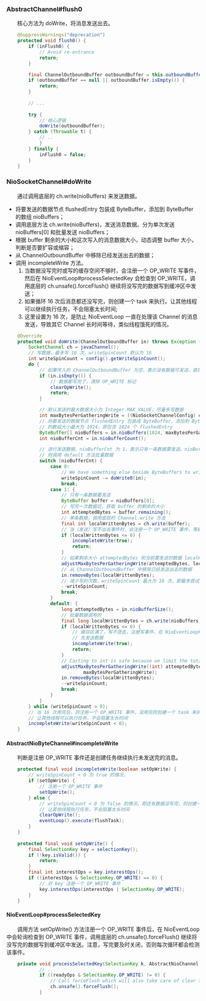 ### AbstractChannel#flush0
　　核心方法为 doWrite，将消息发送出去。

```java
    @SuppressWarnings("deprecation")
    protected void flush0() {
        if (inFlush0) {
            // Avoid re-entrance
            return;
        }

        final ChannelOutboundBuffer outboundBuffer = this.outboundBuffer;
        if (outboundBuffer == null || outboundBuffer.isEmpty()) {
            return;
        }
        
        // ... 
        
        try {
            // 核心逻辑
            doWrite(outboundBuffer);
        } catch (Throwable t) {
            // ..
            }
        } finally {
            inFlush0 = false;
        }
    }
```

### NioSocketChannel#doWrite
　　通过调用底层的 ch.write(nioBuffers) 来发送数据。

- 将要发送的数据节点 flushedEntry 包装成 ByteBuffer，添加到 ByteBuffer 的数组 nioBuffers；
- 调用底层方法 ch.write(nioBuffers)，发送消息数据。分为单次发送 nioBuffers[0] 和批量发送 nioBuffers；
- 根据 buffer 剩余的大小和这次写入的消息数据大小，动态调整 buffer 大小，判断是否要扩容或缩容；
- 从 ChannelOutboundBuffer 中移除已经发送出去的数据；
- 调用 incompleteWrite 方法。
    1. 当数据没写完时或写的缓存空间不够时，会注册一个 OP_WRITE 写事件，然后在 NioEventLoop#processSelectedKey 会检查到 OP_WRITE，调用底层的 ch.unsafe().forceFlush() 继续将没写完的数据写到缓冲区中发送；
    2. 如果循环 16 次后消息都还没写完，则创建一个 task 来执行。让其他线程可以继续执行任务，不会阻塞太长时间;
    3. 这里设置为 16 次，是防止 NioEventLoop 一直在处理该 Channel 的消息发送，导致其它 Channel 长时间等待，类似线程饿死的情况。

```java
    @Override
    protected void doWrite(ChannelOutboundBuffer in) throws Exception {
        SocketChannel ch = javaChannel();
        // 写数据，最多写 16 次，writeSpinCount 默认为 16
        int writeSpinCount = config().getWriteSpinCount();
        do {
            // 如果传入的 ChannelOutboundBuffer 为空，表示没有数据可发送，直接返回
            if (in.isEmpty()) {
                // 数据都写完了，清除 OP_WRITE 标记
                clearOpWrite();
                return;
            }

            // 默认发送的最大数据大小为 Integer.MAX_VALUE，尽量多写数据
            int maxBytesPerGatheringWrite = ((NioSocketChannelConfig) config).getMaxBytesPerGatheringWrite();
            // 将要发送的数据节点 flushedEntry 包装成 ByteBuffer，添加到 ByteBuffer 的数组，该 ByteBuffer
            // 的数组大小最大为 1024，即包含 1024 个 flushedEntry
            ByteBuffer[] nioBuffers = in.nioBuffers(1024, maxBytesPerGatheringWrite);
            int nioBufferCnt = in.nioBufferCount();

            // 进行发送数据，nioBufferCnt 为 1，表示只有一条数据要发送。nioBufferCnt 大于 1，
            // 则调用 default 方法批量数据
            switch (nioBufferCnt) {
                case 0:
                    // We have something else beside ByteBuffers to write so fallback to normal writes.
                    writeSpinCount -= doWrite0(in);
                    break;
                case 1: {
                    // 只有一条数据要发送
                    ByteBuffer buffer = nioBuffers[0];
                    // 写完一次数据后，获取 buffer 的剩余的大小
                    int attemptedBytes = buffer.remaining();
                    // 单条数据，调用底层的 Channel.write 方法
                    final int localWrittenBytes = ch.write(buffer);
                    // 当（发送）写不出去事件时，会注册一个 OP_WRITE 事件，等能写进去时，在通知来写
                    if (localWrittenBytes <= 0) {
                        incompleteWrite(true);
                        return;
                    }
                    // 如果剩余大小 attemptedBytes 和当前要发送的数据 localWrittenBytes 相等，则进行扩容
                    adjustMaxBytesPerGatheringWrite(attemptedBytes, localWrittenBytes, maxBytesPerGatheringWrite);
                    // 从 ChannelOutboundBuffer 中移除已经发送出去的数据
                    in.removeBytes(localWrittenBytes);
                    // 减少写的次数，writeSpinCount 最大为 16 次，即最多尝试写 16 次
                    --writeSpinCount;
                    break;
                }
                default: {
                    long attemptedBytes = in.nioBufferSize();
                    // 批量数据调用的
                    final long localWrittenBytes = ch.write(nioBuffers, 0, nioBufferCnt);
                    if (localWrittenBytes <= 0) {
                        // 缓存区满了，写不进去，注册写事件，在 NioEventLoop#processSelectedKey 会检查到 OP_WRITE，
                        // 先发送数据
                        incompleteWrite(true);
                        return;
                    }
                    // Casting to int is safe because we limit the total amount of data in the nioBuffers to int above.
                    adjustMaxBytesPerGatheringWrite((int) attemptedBytes, (int) localWrittenBytes,
                            maxBytesPerGatheringWrite);
                    in.removeBytes(localWrittenBytes);
                    --writeSpinCount;
                    break;
                }
            }
        } while (writeSpinCount > 0);
        // 当 16 次用完后，则注册一个 OP_WRITE 事件，没用完则创建一个 task 来执行，
        // 让其他线程可以执行任务，不会阻塞太长时间
        incompleteWrite(writeSpinCount < 0);
    }
```

#### AbstractNioByteChannel#incompleteWrite
　　判断是注册 OP_WRITE 事件还是创建任务继续执行未发送完的消息。

```java
    protected final void incompleteWrite(boolean setOpWrite) {
        // writeSpinCount < 0 为 true 的情况，
        if (setOpWrite) {
            // 注册一个 OP_WRITE 事件
            setOpWrite();
        } else {
            // writeSpinCount < 0 为 false 的情况，即还有数据没写完，则创建一个 task 来执行，
            // 让其他线程执行任务，不会阻塞太长时间
            clearOpWrite();
            eventLoop().execute(flushTask);
        }
    }
    
    protected final void setOpWrite() {
        final SelectionKey key = selectionKey();
        if (!key.isValid()) {
            return;
        }
        final int interestOps = key.interestOps();
        if ((interestOps & SelectionKey.OP_WRITE) == 0) {
            // 对 key 注册一个 OP_WRITE 事件
            key.interestOps(interestOps | SelectionKey.OP_WRITE);
        }
    }
```

#### NioEventLoop#processSelectedKey
　　调用方法 setOpWrite() 方法注册一个 OP_WRITE 事件后，在 NioEventLoop 中会轮询检查到 OP_WRITE 事件，调用底层的 ch.unsafe().forceFlush() 继续将没写完的数据写到缓冲区中发送。注意，写完要及时关闭，否则每次循环都会检测该事件。

```java
    private void processSelectedKey(SelectionKey k, AbstractNioChannel ch) {
            // ...
            if ((readyOps & SelectionKey.OP_WRITE) != 0) {
                // Call forceFlush which will also take care of clear the OP_WRITE once there is nothing left to write
                ch.unsafe().forceFlush();
            }
```
